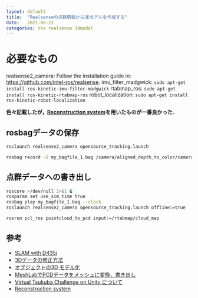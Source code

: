 ```yaml
---
layout: default
title:  "Realsenseの点群情報から3Dモデルを作成する"
date:   2021-06-21
categories: ros realsense 3dmodel
---
```


# 必要なもの

realsense2_camera: Follow the installation guide in: https://github.com/intel-ros/realsense.
imu_filter_madgwick: `sudo apt-get install ros-kinetic-imu-filter-madgwick`
rtabmap_ros: `sudo apt-get install ros-kinetic-rtabmap-ros`
robot_localization: `sudo apt-get install ros-kinetic-robot-localization`

**色々記載したが，[Reconstruction system](http://www.open3d.org/docs/release/tutorial/reconstruction_system/index.html)を用いたものが一番良かった．**

## rosbagデータの保存

```bash
roslaunch realsense2_camera opensource_tracking.launch
```

```bash
rosbag record -O my_bagfile_1.bag /camera/aligned_depth_to_color/camera_info  camera/aligned_depth_to_color/image_raw /camera/color/camera_info /camera/color/image_raw /camera/imu /camera/imu_info /tf_static
```

## 点群データへの書き出し

```bash
roscore >/dev/null 2>&1 &
rosparam set use_sim_time true
rosbag play my_bagfile_1.bag --clock
roslaunch realsense2_camera opensource_tracking.launch offline:=true
```

```bash
rosrun pcl_ros pointcloud_to_pcd input:=/rtabmap/cloud_map
```

## 参考
- [SLAM with D435i](https://github.com/IntelRealSense/realsense-ros/wiki/SLAM-with-D435i)
- [3Dデータの修正方法](https://fabble.cc/fablabdazaifu/3dxxxxxxxx)
- [オブジェクトの3D モデル化](http://www.aerotap.com/DOCS/aeroCAM3DView.Help/aeroCAM3DView.Help/jp/3DModel.htm)
- [MeshLabでPCDデータをメッシュに変換、書き出し](http://www.pointcloud.jp/blog_n07/)
- [Virtual Tsukuba Challenge on Unity について](https://www.slideshare.net/UnityTechnologiesJapan002/virtual-tsukuba-challenge-on-unity-238911580)
- [Reconstruction system](http://www.open3d.org/docs/release/tutorial/reconstruction_system/index.html)
